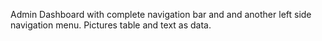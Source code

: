 
Admin Dashboard with complete navigation bar and and another left side navigation menu. Pictures table and text as data.
